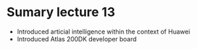 # Sumary lecture 13
- Introduced articial intelligence within the context of Huawei
- Introduced Atlas 200DK developer board
